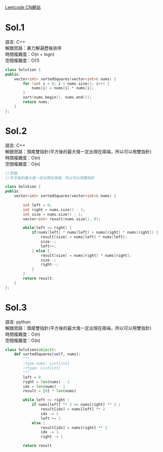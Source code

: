 [Leetcode CN網站](https://leetcode.cn/problems/squares-of-a-sorted-array/description/)

# Sol.1   

語言: C++  
解題思路：暴力解遍歷後排序  
時間複雜度：O(n + logn)    
空間複雜度：O(1)

```cpp
class Solution {
public:
    vector<int> sortedSquares(vector<int>& nums) {
        for (int i = 0; i < nums.size(); i++) {
            nums[i] = nums[i] * nums[i];
        }
        sort(nums.begin(), nums.end());
        return nums;
    }
};
```
# Sol.2  

語言: C++  
解題思路：頭尾雙指針(平方後的最大值一定出現在兩端，所以可以用雙指針)   
時間複雜度：O(n)      
空間複雜度：O(n)  

```cpp
//思路，
//平方後的最大值一定出現在兩端，所以可以用雙指針

class Solution {
public:
    vector<int> sortedSquares(vector<int>& nums) {
        
        int left = 0;
        int right = nums.size() - 1;
        int size = nums.size() - 1;
        vector<int> result(nums.size(), 0);

        while(left <= right) {
            if(nums[left] * nums[left] > nums[right] * nums[right]) {
                result[size] = nums[left] * nums[left];
                size--;
                left++;
            } else {
                result[size] = nums[right] * nums[right];
                size--;
                right--;
            }
        }
        return result;
    }
};
```
# Sol.3  

語言: python  
解題思路：頭尾雙指針(平方後的最大值一定出現在兩端，所以可以用雙指針)   
時間複雜度：O(n)      
空間複雜度：O(n)  

```python
class Solution(object):
    def sortedSquares(self, nums):
        """
        :type nums: List[int]
        :rtype: List[int]
        """
        left = 0
        right = len(nums) - 1
        idx = len(nums) - 1
        result = [0] * len(nums)

        while left <= right :
            if nums[left] ** 2 >= nums[right] ** 2 :
                result[idx] = nums[left] ** 2
                idx -= 1
                left += 1
            else :
                result[idx] = nums[right] ** 2
                idx -= 1
                right -= 1

        return result
        
```
